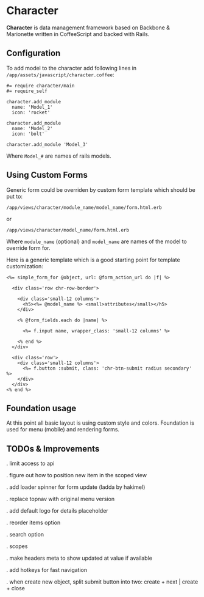 # Character

**Character** is data management framework based on Backbone & Marionette written in CoffeeScript and backed with Rails.


## Configuration

To add model to the character add following lines in ```/app/assets/javascript/character.coffee```:

    #= require character/main
    #= require_self

    character.add_module
      name: 'Model_1'
      icon: 'rocket'

    character.add_module
      name: 'Model_2'
      icon: 'bolt'

    character.add_module 'Model_3'

Where ```Model_#``` are names of rails models.





## Using Custom Forms

Generic form could be overriden by custom form template which should be put to:

```/app/views/character/module_name/model_name/form.html.erb```

or 

```/app/views/character/model_name/form.html.erb```

Where ```module_name``` (optional) and ```model_name``` are names of the model to override form for.

Here is a generic template which is a good starting point for template customization:

    <%= simple_form_for @object, url: @form_action_url do |f| %>
      
      <div class='row chr-row-border'>
        
        <div class='small-12 columns'> 
          <h5><%= @model_name %> <small>attributes</small></h5>
        </div>

        <% @form_fields.each do |name| %>

          <%= f.input name, wrapper_class: 'small-12 columns' %>

        <% end %>  
      </div>

      <div class='row'>
        <div class='small-12 columns'>
          <%= f.button :submit, class: 'chr-btn-submit radius secondary' %>      
        </div>
      </div>
    <% end %>





## Foundation usage

At this point all basic layout is using custom style and colors. Foundation is used for menu (mobile) and rendering forms.





## TODOs & Improvements

. limit access to api

. figure out how to position new item in the scoped view

. add loader spinner for form update (ladda by hakimel)

. replace topnav with original menu version

. add default logo for details placeholder

. reorder items option

. search option

. scopes

. make headers meta to show updated at value if available

. add hotkeys for fast navigation

. when create new object, split submit button into two: create + next | create + close

